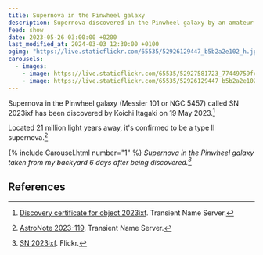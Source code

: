 ```yaml
---
title: Supernova in the Pinwheel galaxy
description: Supernova discovered in the Pinwheel galaxy by an amateur astronomer
feed: show
date: 2023-05-26 03:00:00 +0200
last_modified_at: 2024-03-03 12:30:00 +0100
ogimg: "https://live.staticflickr.com/65535/52926129447_b5b2a2e102_h.jpg"
carousels:
  - images:
    - image: https://live.staticflickr.com/65535/52927581723_77449759fc_h.jpg
    - image: https://live.staticflickr.com/65535/52926129447_b5b2a2e102_h.jpg
---
```


Supernova in the Pinwheel galaxy (Messier 101 or NGC 5457) called SN 2023ixf has been discovered by Koichi Itagaki on 19 May 2023.[^1]

Located 21 million light years away, it's confirmed to be a type II supernova.[^2]

{% include Carousel.html number="1" %}
*Supernova in the Pinwheel galaxy taken from my backyard 6 days after being discovered.[^3]*

## References

[^1]: [Discovery certificate for object 2023ixf](https://www.wis-tns.org/object/2023ixf/discovery-cert). Transient Name Server.
[^2]: [AstroNote 2023-119](https://www.wis-tns.org/astronotes/astronote/2023-119). Transient Name Server.
[^3]: [SN 2023ixf](https://www.flickr.com/photos/edoardo_tosin/albums/72177720308577781). Flickr.
